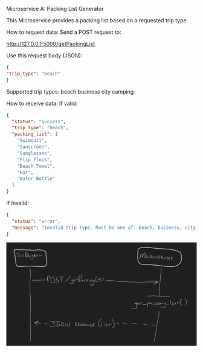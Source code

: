 Microservice A: Packing List Generator

This Microservice provides a packing list based on a requested trip type.

How to request data:
Send a POST request to:

http://127.0.0.1:5000/getPackingList

Use this request body (JSON):

```json
{
"trip_type": "beach"
}
```

Supported trip types:
beach
business
city
camping

How to receive data:
If valid:

```json
{
  "status": "success",
  "trip_type": "beach",
  "packing_list": [
    "Swimsuit",
    "Sunscreen",
    "Sunglasses",
    "Flip Flops",
    "Beach Towel",
    "Hat",
    "Water Bottle"
  ]
}
```

If Invalid:

```json
{
  "status": "error",
  "message": "Invalid trip type, Must be one of: beach, business, city, camping."
}
```

![UML Sequence Diagram](uml_sequence.png)
